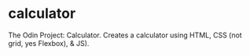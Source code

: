 # calculator
The Odin Project: Calculator. Creates a calculator using HTML, CSS (not grid, yes Flexbox), & JS). 
